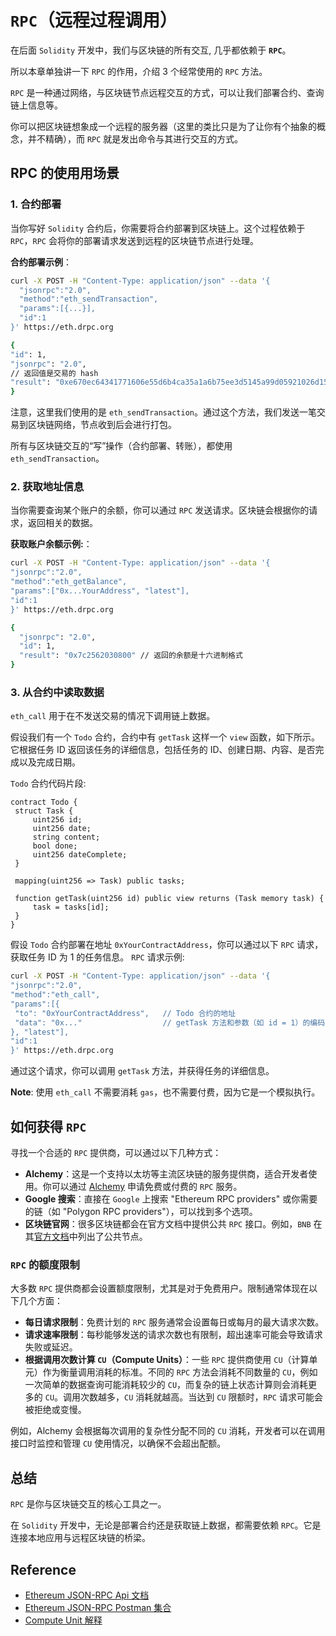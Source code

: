 # `RPC`（远程过程调用）

在后面 `Solidity` 开发中，我们与区块链的所有交互, 几乎都依赖于 **`RPC`**。

所以本章单独讲一下 `RPC` 的作用，介绍 3 个经常使用的 `RPC` 方法。

`RPC` 是一种通过网络，与区块链节点远程交互的方式，可以让我们部署合约、查询链上信息等。

你可以把区块链想象成一个远程的服务器（这里的类比只是为了让你有个抽象的概念，并不精确），而 `RPC` 就是发出命令与其进行交互的方式。

## RPC 的使用用场景

### 1. 合约部署

当你写好 `Solidity` 合约后，你需要将合约部署到区块链上。这个过程依赖于 `RPC`，`RPC` 会将你的部署请求发送到远程的区块链节点进行处理。

**合约部署示例**：

```bash
curl -X POST -H "Content-Type: application/json" --data '{
  "jsonrpc":"2.0",
  "method":"eth_sendTransaction",
  "params":[{...}],
  "id":1
}' https://eth.drpc.org

{  
"id": 1,  
"jsonrpc": "2.0",  
// 返回值是交易的 hash
"result": "0xe670ec64341771606e55d6b4ca35a1a6b75ee3d5145a99d05921026d1527331"  
}
```

注意，这里我们使用的是 `eth_sendTransaction`。通过这个方法，我们发送一笔交易到区块链网络，节点收到后会进行打包。

所有与区块链交互的“写”操作（合约部署、转账），都使用 `eth_sendTransaction`。

### 2. 获取地址信息

当你需要查询某个账户的余额，你可以通过 `RPC` 发送请求。区块链会根据你的请求，返回相关的数据。

**获取账户余额示例:**：

```bash
curl -X POST -H "Content-Type: application/json" --data '{
"jsonrpc":"2.0",
"method":"eth_getBalance",
"params":["0x...YourAddress", "latest"],
"id":1
}' https://eth.drpc.org

{
  "jsonrpc": "2.0",
  "id": 1,
  "result": "0x7c2562030800" // 返回的余额是十六进制格式
}
```

### 3. 从合约中读取数据

`eth_call` 用于在不发送交易的情况下调用链上数据。

假设我们有一个 `Todo` 合约，合约中有 `getTask` 这样一个 `view` 函数，如下所示。它根据任务 ID 返回该任务的详细信息，包括任务的 ID、创建日期、内容、是否完成以及完成日期。

`Todo` 合约代码片段:

```solidity
contract Todo {
 struct Task {
     uint256 id;
     uint256 date;
     string content;
     bool done;
     uint256 dateComplete;
 }

 mapping(uint256 => Task) public tasks;

 function getTask(uint256 id) public view returns (Task memory task) {
     task = tasks[id];
 }
}
```

假设 `Todo` 合约部署在地址 `0xYourContractAddress`，你可以通过以下 `RPC` 请求，获取任务 ID 为 1 的任务信息。
`RPC` 请求示例:

```bash
curl -X POST -H "Content-Type: application/json" --data '{
"jsonrpc":"2.0",
"method":"eth_call",
"params":[{
 "to": "0xYourContractAddress",   // Todo 合约的地址
 "data": "0x..."                  // getTask 方法和参数（如 id = 1）的编码
}, "latest"],
"id":1
}' https://eth.drpc.org
```

通过这个请求，你可以调用 `getTask` 方法，并获得任务的详细信息。

**Note**: 使用 `eth_call` 不需要消耗 `gas`，也不需要付费，因为它是一个模拟执行。

## 如何获得 `RPC`

寻找一个合适的 `RPC` 提供商，可以通过以下几种方式：

- **Alchemy**：这是一个支持以太坊等主流区块链的服务提供商，适合开发者使用。你可以通过 [Alchemy](https://www.alchemy.com) 申请免费或付费的 `RPC` 服务。
- **Google 搜索**：直接在 `Google` 上搜索 "Ethereum RPC providers" 或你需要的链（如 "Polygon RPC providers"），可以找到多个选项。
- **区块链官网**：很多区块链都会在官方文档中提供公共 `RPC` 接口。例如，`BNB` 在其[官方文档](https://docs.bnbchain.org/bnb-greenfield/for-developers/network-endpoint/endpoints/?h=rpc)中列出了公共节点。

### `RPC` 的额度限制

大多数 `RPC` 提供商都会设置额度限制，尤其是对于免费用户。限制通常体现在以下几个方面：

- **每日请求限制**：免费计划的 `RPC` 服务通常会设置每日或每月的最大请求次数。
- **请求速率限制**：每秒能够发送的请求次数也有限制，超出速率可能会导致请求失败或延迟。
- **根据调用次数计算 `CU`（Compute Units）**：一些 `RPC` 提供商使用 `CU`（计算单元）作为衡量调用消耗的标准。不同的 `RPC` 方法会消耗不同数量的 `CU`，例如一次简单的数据查询可能消耗较少的 `CU`，而复杂的链上状态计算则会消耗更多的 `CU`。调用次数越多，`CU` 消耗就越高。当达到 `CU` 限额时，`RPC` 请求可能会被拒绝或变慢。

例如，Alchemy 会根据每次调用的复杂性分配不同的 `CU` 消耗，开发者可以在调用接口时监控和管理 `CU` 使用情况，以确保不会超出配额。

## 总结

`RPC` 是你与区块链交互的核心工具之一。

在 `Solidity` 开发中，无论是部署合约还是获取链上数据，都需要依赖 `RPC`。它是连接本地应用与远程区块链的桥梁。

## Reference

- [Ethereum JSON-RPC Api 文档](https://ethereum.org/en/developers/docs/apis/json-rpc/)
- [Ethereum JSON-RPC Postman 集合](https://www.postman.com/zhangen69/public/folder/oz4nbru/eth)
- [Compute Unit 解释](https://docs.alchemy.com/reference/compute-unit-costs)
